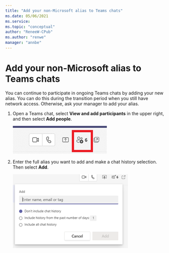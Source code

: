 ```yaml
---
title: "Add your non-Microsoft alias to Teams chats"
ms.date: 05/06/2021
ms.service: 
ms.topic: "conceptual"
author: "ReneeW-CPub"
ms.author: "renwe"
manager: "annbe"
---
```



# Add your non-Microsoft alias to Teams chats

You can continue to participate in ongoing Teams chats by adding your new alias. You can do this during the transition period when you still have network access. Otherwise, ask your manager to add your alias.

1. Open a Teams chat, select **View and add participants** in the upper right, and then select **Add people**.

   ![](media/add-people.png "")
 
2. Enter the full alias you want to add and make a chat history selection. Then select **Add**.  

   ![](media/enter-alias.png "")
